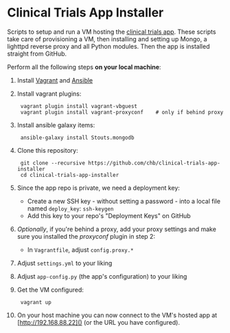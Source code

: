 Clinical Trials App Installer
=============================

Scripts to setup and run a VM hosting the [clinical trials app][app].
These scripts take care of provisioning a VM, then installing and setting up Mongo, a lighttpd reverse proxy and all Python modules.
Then the app is installed straight from GitHub.

Perform all the following steps **on your local machine**:

1. Install [Vagrant][] and [Ansible][]
2. Install vagrant plugins:

        vagrant plugin install vagrant-vbguest
        vagrant plugin install vagrant-proxyconf    # only if behind proxy

3. Install ansible galaxy items:

        ansible-galaxy install Stouts.mongodb

4. Clone this repository:

        git clone --recursive https://github.com/chb/clinical-trials-app-installer
        cd clinical-trials-app-installer

5. Since the app repo is private, we need a deployment key:
    - Create a new SSH key - without setting a password - into a local file named `deploy_key`: `ssh-keygen`
    - Add this key to your repo's "Deployment Keys" on GitHub

6. _Optionally_, if you're behind a proxy, add your proxy settings and make sure you installed the _proxyconf_ plugin in step 2:
    - In `Vagrantfile`, adjust `config.proxy.*`

7. Adjust `settings.yml` to your liking
8. Adjust `app-config.py` (the app's configuration) to your liking
9. Get the VM configured:

        vagrant up

10. On your host machine you can now connect to the VM's hosted app at [http://192.168.88.22]() (or the URL you have configured).

[vagrant]: http://www.vagrantup.com/downloads
[ansible]: http://docs.ansible.com/intro_installation.html#latest-releases-via-apt-ubuntu
[app]: https://github.com/chb/clinical-trials-app

